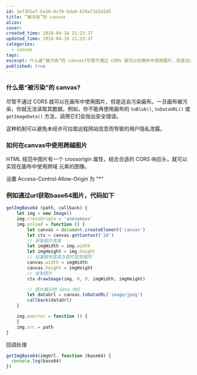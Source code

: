 ```yaml
---
id: 1ef3b5e7-6a16-6cf0-bda8-629a71b2a5d5
title: “被污染”的 canvas
alias:
cover:
created_time: 2018-04-18 21:23:37
updated_time: 2018-04-18 21:23:37
categories:
  - canvas
tags:
excerpt: 什么是“被污染”的 canvas?尽管不通过 CORS 就可以在画布中使用图片，但是这会污染画布。一旦画布被污染，你就无法读取其数据。例如，你不能再使用画布的 toBlob(), toDataURL() 或 getImageData() 方法，调用它们会抛出安全错误。这种机制可以避免未经许可拉取远程
published: true
---
```


### 什么是“被污染”的 canvas?

尽管不通过 CORS 就可以在画布中使用图片，但是这会污染画布。一旦画布被污染，你就无法读取其数据。例如，你不能再使用画布的 `toBlob()`, `toDataURL()` 或 `getImageData()` 方法，调用它们会抛出安全错误。

这种机制可以避免未经许可拉取远程网站信息而导致的用户隐私泄露。

<!-- more -->

### 如何在canvas中使用跨越图片

HTML 规范中图片有一个 crossorigin 属性，结合合适的 CORS 响应头，就可以实现在画布中使用跨域 元素的图像。

设置 Access-Control-Allow-Origin 为 "\*"

### 例如通过url获取base64图片，代码如下

```javascript
getImgBase64 (path, callback) {
	let img = new Image()
	img.crossOrigin = 'anonymous'
	img.onload = function () {
		let canvas = document.createElement('canvas')
		let ctx = canvas.getContext('2d')
		// 获取图片宽高
		let imgWidth = img.width
		let imgHeight = img.height
		// 设置画布宽高与图片宽高相同
		canvas.width = imgWidth
		canvas.height = imgHeight
		// 绘制图片
		ctx.drawImage(img, 0, 0, imgWidth, imgHeight)

		// 图片展示的 data URI
		let dataUrl = canvas.toDataURL('image/jpeg')
		callback(dataUrl)
	}

	img.onerror = function () {
	}
	img.src = path
}
```

回调处理

```javascript
getImgBase64(imgUrl, function (base64) {
  console.log(base64)
})
```
